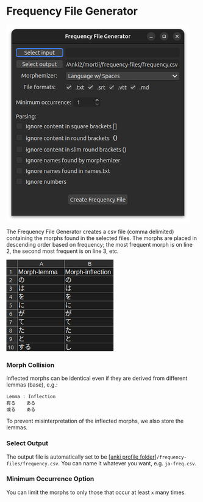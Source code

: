 # Frequency File Generator

![frequency-file-generator.png](../../../img/frequency-file-generator.png)

The Frequency File Generator creates a csv file (comma delimited) containing the morphs found in the selected files. The
morphs are placed in descending order based on frequency; the most frequent morph is on line 2, the second most frequent
is on line 3, etc.

![frequency-csv.png](../../../img/frequency-csv.png)

### Morph Collision

Inflected morphs can be identical even if they are derived from different lemmas (base), e.g.:

```
Lemma : Inflection
有る    ある
或る    ある
```

To prevent misinterpretation of the inflected morphs, we also store the lemmas.


### Select Output

The output file is automatically set to
be [[anki profile folder](../../glossary.md#profile-folder)]`/frequency-files/frequency.csv`. You can name it whatever you
want, e.g. `ja-freq.csv`.

### Minimum Occurrence Option

You can limit the morphs to only those that occur at least `x` many times.

